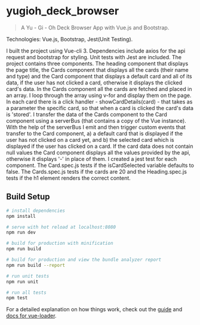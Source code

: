 # yugioh_deck_browser

> A Yu - Gi - Oh Deck Browser App with Vue.js and Bootstrap.

Technologies: Vue.js, Bootstrap, Jest(Unit Testing).

I built the project using  Vue-cli 3. Dependencies include axios for the api request and bootstrap for styling. Unit tests with Jest are included.
The project contains three components. The heading component that displays the page title, the Cards component that displays all the cards (their name and type) and the Card component that displays a default card and all of its data, if the user has not clicked a card, otherwise it displays the clicked card's data. In the Cards component all the cards are fetched and placed in an array. I loop through the array using v-for and display them on the page. In each card there is a click handler - showCardDetails(card) - that takes as a parameter the specific card, so that when a card is clicked the card's data is 'stored'. I transfer the data of the Cards component to the Card component using a serverBus (that contains a copy of the Vue instance). With the help of the serverBus I emit and then trigger custom events that transfer to the Card component, a) a default card that is displayed if the user has not clicked on a card yet, and b) the selected card which is displayed if the user has clicked on a card. If the card data does not contain null values the Card component displays all the values provided by the api, otherwise it displays '-' in place of them. 
I created a jest test for each component. The Card.spec.js tests if the isCardSelected variable defaults to false. The Cards.spec.js tests if the cards are 20 and the Heading.spec.js tests if the h1 element renders the correct content.


## Build Setup

``` bash
# install dependencies
npm install

# serve with hot reload at localhost:8080
npm run dev

# build for production with minification
npm run build

# build for production and view the bundle analyzer report
npm run build --report

# run unit tests
npm run unit

# run all tests
npm test
```

For a detailed explanation on how things work, check out the [guide](http://vuejs-templates.github.io/webpack/) and [docs for vue-loader](http://vuejs.github.io/vue-loader).
